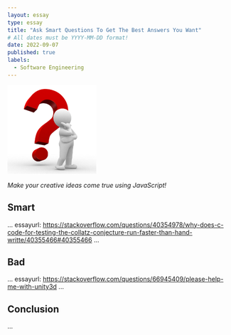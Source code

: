 ```yaml
---
layout: essay
type: essay
title: "Ask Smart Questions To Get The Best Answers You Want"
# All dates must be YYYY-MM-DD format!
date: 2022-09-07
published: true
labels:
  - Software Engineering
---
```


<img width="200px" class="rounded float-start pe-4" src="../img/question.png">

*Make your creative ideas come true using JavaScript!*

## Smart

...
essayurl: https://stackoverflow.com/questions/40354978/why-does-c-code-for-testing-the-collatz-conjecture-run-faster-than-hand-writte/40355466#40355466
...

## Bad

...
essayurl: https://stackoverflow.com/questions/66945409/please-help-me-with-unity3d
...

## Conclusion

...
